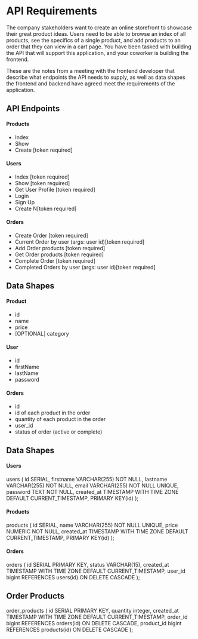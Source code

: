 # API Requirements
The company stakeholders want to create an online storefront to showcase their great product ideas. Users need to be able to browse an index of all products, see the specifics of a single product, and add products to an order that they can view in a cart page. You have been tasked with building the API that will support this application, and your coworker is building the frontend.

These are the notes from a meeting with the frontend developer that describe what endpoints the API needs to supply, as well as data shapes the frontend and backend have agreed meet the requirements of the application. 

## API Endpoints
#### Products
- Index 
- Show
- Create [token required]

#### Users
- Index [token required]
- Show [token required]
- Get User Profile [token required]
- Login
- Sign Up
- Create N[token required]

#### Orders
- Create Order [token required]
- Current Order by user (args: user id)[token required]
- Add Order products [token required]
- Get Order products [token required]
- Complete Order [token required]
- Completed Orders by user (args: user id)[token required]

## Data Shapes
#### Product
-  id
- name
- price
- [OPTIONAL] category

#### User
- id
- firstName
- lastName
- password

#### Orders
- id
- id of each product in the order
- quantity of each product in the order
- user_id
- status of order (active or complete)

## Data Shapes

#### Users
users (
  id SERIAL,
  firstname VARCHAR(255) NOT NULL,
  lastname VARCHAR(255) NOT NULL,
  email VARCHAR(255) NOT NULL UNIQUE,
  password TEXT NOT NULL,
  created_at TIMESTAMP WITH TIME ZONE DEFAULT CURRENT_TIMESTAMP,
  PRIMARY KEY(id)
);

#### Products
products (
  id SERIAL,
  name VARCHAR(255) NOT NULL UNIQUE,
  price NUMERIC NOT NULL,
  created_at TIMESTAMP WITH TIME ZONE DEFAULT CURRENT_TIMESTAMP,
  PRIMARY KEY(id)
);

#### Orders
orders (
    id SERIAL PRIMARY KEY,
    status VARCHAR(15),
    created_at TIMESTAMP WITH TIME ZONE DEFAULT CURRENT_TIMESTAMP,
    user_id bigint REFERENCES users(id) ON DELETE CASCADE
);

## Order Products
order_products (
    id SERIAL PRIMARY KEY,
    quantity integer,
    created_at TIMESTAMP WITH TIME ZONE DEFAULT CURRENT_TIMESTAMP,
    order_id bigint REFERENCES orders(id) ON DELETE CASCADE,
    product_id bigint REFERENCES products(id) ON DELETE CASCADE
);


